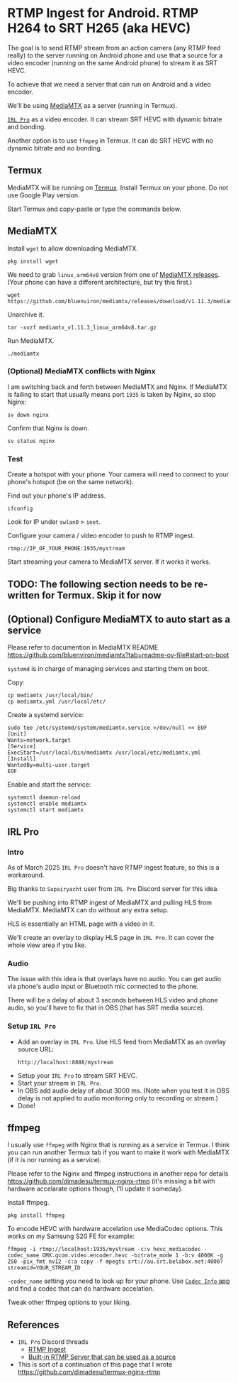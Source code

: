 # RTMP Ingest for Android. RTMP H264 to SRT H265 (aka HEVC)

The goal is to send RTMP stream from an action camera (any RTMP feed really) to the server running on Android phone and use that a source for a video encoder (running on the same Android phone) to stream it as SRT HEVC.

To achieve that we need a server that can run on Android and a video encoder.

We'll be using [MediaMTX](https://github.com/bluenviron/mediamtx) as a server (running in Termux).

[`IRL Pro`](https://irlpro.app) as a video encoder. It can stream SRT HEVC with dynamic bitrate and bonding.

Another option is to use `ffmpeg` in Termux. It can do SRT HEVC with no dynamic bitrate and no bonding.

## Termux

MediaMTX will be running on [Termux](https://termux.dev/en/). Install Termux on your phone. Do not use Google Play version.

Start Termux and copy-paste or type the commands below.

## MediaMTX

Install `wget` to allow downloading MediaMTX.

```
pkg install wget
```

We need to grab `linux_arm64v8` version from one of [MediaMTX releases](https://github.com/bluenviron/mediamtx/releases).
(Your phone can have a different architecture, but try this first.)

```
wget https://github.com/bluenviron/mediamtx/releases/download/v1.11.3/mediamtx_v1.11.3_linux_arm64v8.tar.gz
```

Unarchive it.

```
tar -xvzf mediamtx_v1.11.3_linux_arm64v8.tar.gz
```

Run MediaMTX.

```
./mediamtx
```

### (Optional) MediaMTX conflicts with Nginx

I am switching back and forth between MediaMTX and Nginx. If MediaMTX is failing to start that usually means port `1935` is taken by Nginx, so stop Nginx:

```
sv down nginx
```

Confirm that Nginx is down.

```
sv status nginx
```

### Test

Create a hotspot with your phone. Your camera will need to connect to your phone's hotspot (be on the same network).

Find out your phone's IP address.

```
ifconfig
```

Look for IP under `swlan0` > `inet`.

Configure your camera / video encoder to push to RTMP ingest.

```
rtmp://IP_OF_YOUR_PHONE:1935/mystream
```

Start streaming your camera to MediaMTX server. If it works it works.

## TODO: The following section needs to be re-written for Termux. Skip it for now
## (Optional) Configure MediaMTX to auto start as a service

Please refer to documention in MediaMTX README https://github.com/bluenviron/mediamtx?tab=readme-ov-file#start-on-boot

`systemd` is in charge of managing services and starting them on boot.

Copy:

```
cp mediamtx /usr/local/bin/
cp mediamtx.yml /usr/local/etc/
```

Create a systemd service:

```
sudo tee /etc/systemd/system/mediamtx.service >/dev/null << EOF
[Unit]
Wants=network.target
[Service]
ExecStart=/usr/local/bin/mediamtx /usr/local/etc/mediamtx.yml
[Install]
WantedBy=multi-user.target
EOF
```

Enable and start the service:

```
systemctl daemon-reload
systemctl enable mediamtx
systemctl start mediamtx
```

## IRL Pro

### Intro

As of March 2025 `IRL Pro` doesn't have RTMP ingest feature, so this is a workaround.

Big thanks to `Supairyacht` user from `IRL Pro` Discord server for this idea.

We'll be pushing into RTMP ingest of MediaMTX and pulling HLS from MediaMTX. MediaMTX can do without any extra setup.

HLS is essentially an HTML page with a video in it.

We'll create an overlay to display HLS page in `IRL Pro`. It can cover the whole view area if you like.

### Audio

The issue with this idea is that overlays have no audio. You can get audio via phone's audio input or Bluetooth mic connected to the phone.

There will be a delay of about 3 seconds between HLS video and phone audio, so you'll have to fix that in OBS (that has SRT media source).

### Setup `IRL Pro`

- Add an overlay in `IRL Pro`. Use HLS feed from MediaMTX as an overlay source URL:
  ```
  http://localhost:8888/mystream
  ```
- Setup your `IRL Pro` to stream SRT HEVC.
- Start your stream in `IRL Pro`.
- In OBS add audio delay of about 3000 ms. (Note when you test it in OBS delay is not applied to audio monitoring only to recording or stream.)
- Done!

## ffmpeg

I usually use `ffmpeg` with Nginx that is running as a service in Termux. I think you can run another Termux tab if you want to make it work with MediaMTX (if it is nor running as a service).

Please refer to the Nginx and ffmpeg instructions in another repo for details https://github.com/dimadesu/termux-nginx-rtmp (it's missing a bit with hardware accelarate options though, I'll update it someday).

Install ffmpeg.

```
pkg install ffmpeg
```

To encode HEVC with hardware accelation use MediaCodec options. This works on my Samsung S20 FE for example:
```
ffmpeg -i rtmp://localhost:1935/mystream -c:v hevc_mediacodec -codec_name OMX.qcom.video.encoder.hevc -bitrate_mode 1 -b:v 4000K -g 250 -pix_fmt nv12 -c:a copy -f mpegts srt://au.srt.belabox.net:4000?streamid=YOUR_STREAM_ID
```

`-codec_name` setting you need to look up for your phone. Use [`Codec Info` app](https://play.google.com/store/apps/details?id=com.parseus.codecinfo) and find a codec that can do hardware accelation.

Tweak other ffmpeg options to your liking.

## References

- `IRL Pro` Discord threads
  - [RTMP Ingest](https://discord.com/channels/996502486535901306/1191179335479087104)
  - [Built-in RTMP Server that can be used as a source](https://discord.com/channels/996502486535901306/1056294460121690132)
- This is sort of a continuation of this page that I wrote https://github.com/dimadesu/termux-nginx-rtmp
